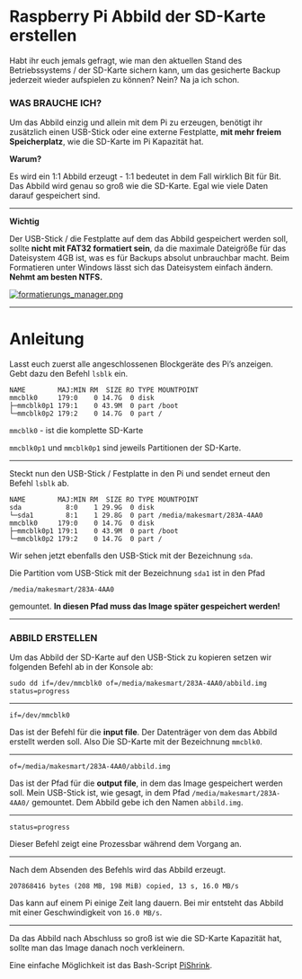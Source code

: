 # Raspberry Pi Abbild der SD-Karte erstellen

Habt ihr euch jemals gefragt, wie man den aktuellen Stand des Betriebssystems / der SD-Karte sichern kann, um das gesicherte Backup jederzeit wieder aufspielen zu können? Nein? Na ja ich schon.

###  WAS BRAUCHE ICH?

Um das Abbild einzig und allein mit dem Pi zu erzeugen, benötigt ihr zusätzlich einen USB-Stick oder eine externe Festplatte, **mit mehr freiem Speicherplatz**, wie die SD-Karte im Pi Kapazität hat.

**Warum?**

Es wird ein 1:1 Abbild erzeugt - 1:1 bedeutet in dem Fall wirklich Bit für Bit. Das Abbild wird genau so groß wie die SD-Karte. Egal wie viele Daten darauf gespeichert sind.

------

**Wichtig**

Der USB-Stick / die Festplatte auf dem das Abbild gespeichert werden soll, sollte **nicht mit FAT32 formatiert sein**, da die maximale Dateigröße für das Dateisystem 4GB ist, was es für Backups absolut unbrauchbar macht. Beim Formatieren unter Windows lässt sich das Dateisystem einfach ändern. **Nehmt am besten NTFS.**

[![formatierungs_manager.png](https://web.archive.org/web/20221201235419im_/https://my.makesmart.net/assets/uploads/files/1585243325144-formatierungs_manager.png)](https://web.archive.org/web/20221201235419mp_/https://my.makesmart.net/assets/uploads/files/1585243325144-formatierungs_manager.png)

------

#  Anleitung

Lasst euch zuerst alle angeschlossenen Blockgeräte des Pi’s anzeigen.
Gebt dazu den Befehl `lsblk` ein.

```shell
NAME        MAJ:MIN RM  SIZE RO TYPE MOUNTPOINT
mmcblk0     179:0    0 14.7G  0 disk
├─mmcblk0p1 179:1    0 43.9M  0 part /boot
└─mmcblk0p2 179:2    0 14.7G  0 part /
```

`mmcblk0` - ist die komplette SD-Karte

`mmcblk0p1` und `mmcblk0p1` sind jeweils Partitionen der SD-Karte.

------

Steckt nun den USB-Stick / Festplatte in den Pi und sendet erneut den Befehl `lsblk` ab.

```shell
NAME        MAJ:MIN RM  SIZE RO TYPE MOUNTPOINT
sda           8:0    1 29.9G  0 disk
└─sda1        8:1    1 29.8G  0 part /media/makesmart/283A-4AA0
mmcblk0     179:0    0 14.7G  0 disk
├─mmcblk0p1 179:1    0 43.9M  0 part /boot
└─mmcblk0p2 179:2    0 14.7G  0 part /
```

Wir sehen jetzt ebenfalls den USB-Stick mit der Bezeichnung `sda`.

Die Partition vom USB-Stick mit der Bezeichnung `sda1` ist in den Pfad

```
/media/makesmart/283A-4AA0
```

gemountet. **In diesen Pfad muss das Image später gespeichert werden!**

------

###  ABBILD ERSTELLEN

Um das Abbild der SD-Karte auf den USB-Stick zu kopieren setzen wir folgenden Befehl ab in der Konsole ab:

```shell
sudo dd if=/dev/mmcblk0 of=/media/makesmart/283A-4AA0/abbild.img status=progress
```

------

```shell
if=/dev/mmcblk0
```

Das ist der Befehl für die **input file**. Der Datenträger von dem das Abbild erstellt werden soll. Also Die SD-Karte mit der Bezeichnung `mmcblk0`.

------

```shell
of=/media/makesmart/283A-4AA0/abbild.img
```

Das ist der Pfad für die **output file**, in dem das Image gespeichert werden soll.
Mein USB-Stick ist, wie gesagt, in dem Pfad `/media/makesmart/283A-4AA0/` gemountet. Dem Abbild gebe ich den Namen `abbild.img`.

------

```shell
status=progress
```

Dieser Befehl zeigt eine Prozessbar während dem Vorgang an.

------

Nach dem Absenden des Befehls wird das Abbild erzeugt.

```shell
207868416 bytes (208 MB, 198 MiB) copied, 13 s, 16.0 MB/s
```

Das kann auf einem Pi einige Zeit lang dauern. Bei mir entsteht das Abbild mit einer Geschwindigkeit von `16.0 MB/s`.

------

Da das Abbild nach Abschluss so groß ist wie die SD-Karte Kapazität hat, sollte man das Image danach noch verkleinern.

Eine einfache Möglichkeit ist das Bash-Script [PiShrink](https://web.archive.org/web/20221201235419/https://github.com/Drewsif/PiShrink).